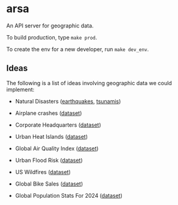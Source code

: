 # arsa
An API server for geographic data.

To build production, type `make prod`.

To create the env for a new developer, run `make dev_env`.

## Ideas
The following is a list of ideas involving geographic data we could implement:
- Natural Disasters ([earthquakes](https://www.kaggle.com/datasets/warcoder/earthquake-dataset), [tsunamis](https://www.kaggle.com/datasets/andrewmvd/tsunami-dataset))
- Airplane crashes ([dataset](https://www.kaggle.com/datasets/saurograndi/airplane-crashes-since-1908))
- Corporate Headquarters ([dataset](https://www.kaggle.com/datasets/mannmann2/fortune-500-corporate-headquarters))

- Urban Heat Islands ([dataset](https://www.kaggle.com/datasets/bappekim/urban-heat-island-intensity-dataset))
- Global Air Quality Index ([dataset](https://www.kaggle.com/datasets/rohanrao/air-quality-data-in-india))
- Urban Flood Risk ([dataset](https://www.kaggle.com/datasets/pratyushpuri/urban-flood-risk-data-global-city-analysis-2025))
- US Wildfires ([dataset](https://www.kaggle.com/datasets/firecastrl/us-wildfire-dataset/data))
- Global Bike Sales ([dataset](https://www.kaggle.com/datasets/hamedahmadinia/global-bike-sales-dataset-2013-2023))
- Global Population Stats For 2024 ([dataset](https://www.kaggle.com/datasets/raveennimbiwal/global-population-stats-2024))
